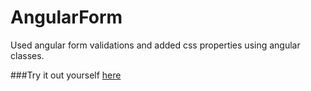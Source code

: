 # AngularForm

Used angular form validations and added css properties using angular classes.

###Try it out yourself [here](https://htmlpreview.github.io/?https://github.com/pragyagoel04/AngularForm/blob/master/index.html)

